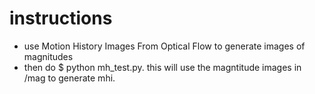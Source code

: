 # instructions

* use Motion History Images From Optical Flow to generate images of magnitudes
* then do $ python mh_test.py. this will use the magntitude images in /mag to generate mhi.